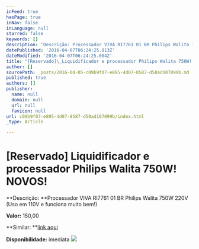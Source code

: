 ```yaml
---
inFeed: true
hasPage: true
inNav: false
inLanguage: null
starred: false
keywords: []
description: 'Descrição: Processador VIVA RI7761 01 BR Philips Walita 750W 220V (Uso em 110V e funciona muito bem!)'
datePublished: '2016-04-07T06:24:25.813Z'
dateModified: '2016-04-07T06:24:25.004Z'
title: "[Reservado]\_Liquidificador e processador Philips Walita 750W! NOVOS!"
author: []
sourcePath: _posts/2016-04-05-c09b9f07-e895-4d07-8587-d50ad107099b.md
published: true
authors: []
publisher:
  name: null
  domain: null
  url: null
  favicon: null
url: c09b9f07-e895-4d07-8587-d50ad107099b/index.html
_type: Article

---
```

# \[Reservado\] Liquidificador e processador Philips Walita 750W! NOVOS!

**Descrição: **Processador VIVA RI7761 01 BR Philips Walita 750W 220V (Uso em 110V e funciona muito bem!)

**Valor:** 150,00

**Similar: **[link aqui][0]

**Disponibilidade:** imediata
![](https://the-grid-user-content.s3-us-west-2.amazonaws.com/b3666826-d4bf-4a7f-8223-14284edc8a11.jpg)

[0]: http://www.casasbahia.com.br/Eletroportateis/ProcessadordeAlimentos/Processador-Viva-Philips-Walita-3694667.html?utm_source=zoom&utm_medium=comparadorpreco&utm_campaign=Eletroportateis_Processador-de-Alimentos&utm_content=3694713&cm_mmc=zoom_XML-_-ELPO-_-Comparador-_-3694713